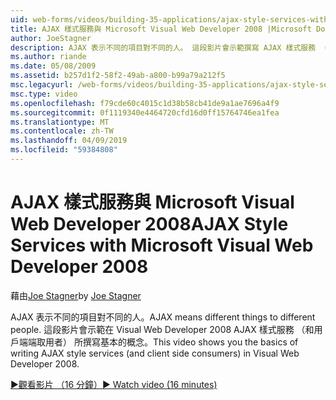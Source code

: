 ```yaml
---
uid: web-forms/videos/building-35-applications/ajax-style-services-with-microsoft-visual-web-developer-2008
title: AJAX 樣式服務與 Microsoft Visual Web Developer 2008 |Microsoft Docs
author: JoeStagner
description: AJAX 表示不同的項目對不同的人。 這段影片會示範撰寫 AJAX 樣式服務 （和用戶端端取用者） 在 Visual Web 開發的基本概念...
ms.author: riande
ms.date: 05/08/2009
ms.assetid: b257d1f2-58f2-49ab-a800-b99a79a212f5
msc.legacyurl: /web-forms/videos/building-35-applications/ajax-style-services-with-microsoft-visual-web-developer-2008
msc.type: video
ms.openlocfilehash: f79cde60c4015c1d38b58cb41de9a1ae7696a4f9
ms.sourcegitcommit: 0f1119340e4464720cfd16d0ff15764746ea1fea
ms.translationtype: MT
ms.contentlocale: zh-TW
ms.lasthandoff: 04/09/2019
ms.locfileid: "59384808"
---
```

# <a name="ajax-style-services-with-microsoft-visual-web-developer-2008"></a><span data-ttu-id="e9330-104">AJAX 樣式服務與 Microsoft Visual Web Developer 2008</span><span class="sxs-lookup"><span data-stu-id="e9330-104">AJAX Style Services with Microsoft Visual Web Developer 2008</span></span>

<span data-ttu-id="e9330-105">藉由[Joe Stagner](https://github.com/JoeStagner)</span><span class="sxs-lookup"><span data-stu-id="e9330-105">by [Joe Stagner](https://github.com/JoeStagner)</span></span>

<span data-ttu-id="e9330-106">AJAX 表示不同的項目對不同的人。</span><span class="sxs-lookup"><span data-stu-id="e9330-106">AJAX means different things to different people.</span></span> <span data-ttu-id="e9330-107">這段影片會示範在 Visual Web Developer 2008 AJAX 樣式服務 （和用戶端端取用者） 所撰寫基本的概念。</span><span class="sxs-lookup"><span data-stu-id="e9330-107">This video shows you the basics of writing AJAX style services (and client side consumers) in Visual Web Developer 2008.</span></span>

[<span data-ttu-id="e9330-108">&#9654;觀看影片 （16 分鐘）</span><span class="sxs-lookup"><span data-stu-id="e9330-108">&#9654; Watch video (16 minutes)</span></span>](https://channel9.msdn.com/Blogs/ASP-NET-Site-Videos/ajax-style-services-with-microsoft-visual-web-developer-2008)
